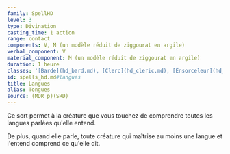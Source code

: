 ```yaml
---
family: SpellHD
level: 3
type: Divination
casting_time: 1 action
range: contact
components: V, M (un modèle réduit de ziggourat en argile)
verbal_component: V
material_component: M (un modèle réduit de ziggourat en argile)
duration: 1 heure
classes: '[Barde](hd_bard.md), [Clerc](hd_cleric.md), [Ensorceleur](hd_sorcerer.md), [Magicien](hd_wizard.md), [Ombrelame](hd_rogue_ombrelame.md), [Sorcier](hd_warlock.md)'
id: spells_hd.md#langues
title: Langues
alias: Tongues
source: (MDR p)(SRD)
---
```


Ce sort permet à la créature que vous touchez de comprendre toutes les langues parlées qu'elle entend.

De plus, quand elle parle, toute créature qui maîtrise au moins une langue et l'entend comprend ce qu'elle dit.

